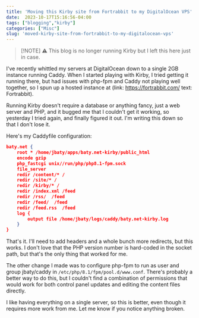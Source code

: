 ```yaml
---
title: 'Moving this Kirby site from Fortrabbit to my DigitalOcean VPS'
date:  2023-10-17T15:16:56-04:00
tags: ["blogging","kirby"]
categories: ["Misc"]
slug: 'moved-kirby-site-from-fortrabbit-to-my-digitalocean-vps'
---
```


> [!NOTE] ⚠️ This blog is no longer running Kirby
> but I left this here just in case.

I've recently whittled my servers at DigitalOcean down to a single 2GB instance running Caddy. When I started playing with Kirby, I tried getting it running there, but had issues with php-fpm and Caddy not playing well together, so I spun up a hosted instance at (link: https://fortrabbit.com/ text: Fortrabbit).

Running Kirby doesn't require a database or anything fancy, just a web server and PHP, and it bugged me that I couldn't get it working, so yesterday I tried again, and finally figured it out. I'm writing this down so that I don't lose it.

Here's my Caddyfile configuration:

```json
baty.net {
    root * /home/jbaty/apps/baty.net-kirby/public_html
    encode gzip
    php_fastcgi unix//run/php/php8.1-fpm.sock
    file_server
    redir /content/* /
    redir /site/* /
    redir /kirby/* /
    redir /index.xml /feed
    redir /rss/  /feed
    redir /feed/  /feed
    redir /feed.rss  /feed
    log {
        output file /home/jbaty/logs/caddy/baty.net-kirby.log
    }
}
```

That's it. I'll need to add headers and a whole bunch more redirects, but this works. I don't love that the PHP version number is hard-coded in the socket path, but that's the only thing that worked for me.

The other change I made was to configure php-fpm to run as user and group jbaty/caddy in `/etc/php/8.1/fpm/pool.d/www.conf`. There's probably a better way to do this, but I couldn't find a combination of permissions that would work for both control panel updates and editing the content files directly.

I like having everything on a single server, so this is better, even though it requires more work from me. Let me know if you notice anything broken.

